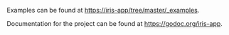 Examples can be found at
<https://iris-app/tree/master/_examples>.

Documentation for the project can be found at
<https://godoc.org/iris-app>.
